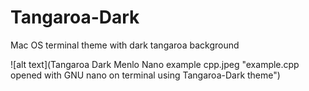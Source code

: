 # Tangaroa-Dark
Mac OS terminal theme with dark tangaroa background

![alt text](Tangaroa Dark Menlo Nano example cpp.jpeg "example.cpp opened with GNU nano on terminal using Tangaroa-Dark theme")
